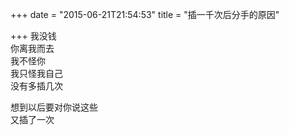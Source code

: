 +++
date = "2015-06-21T21:54:53"
title = "插一千次后分手的原因"

+++
我没钱  
你离我而去  
我不怪你  
我只怪我自己  
没有多插几次  
  
想到以后要对你说这些  
又插了一次